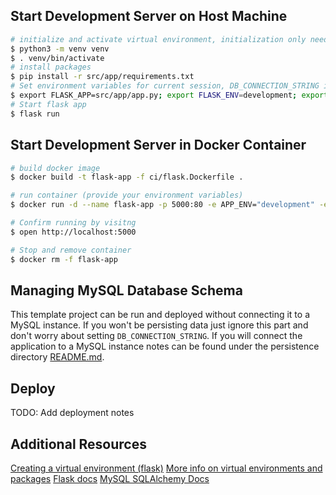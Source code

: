 ## Start Development Server on Host Machine

```bash
# initialize and activate virtual environment, initialization only needs to be run once.
$ python3 -m venv venv
$ . venv/bin/activate
# install packages
$ pip install -r src/app/requirements.txt
# Set environment variables for current session, DB_CONNECTION_STRING is optional
$ export FLASK_APP=src/app/app.py; export FLASK_ENV=development; export FLASK_DEBUG=0; export APP_ENV=development; export DB_CONNECTION_STRING=mysql+mysqldb://root:password@localhost:3306/example_db?ssl=true;
# Start flask app
$ flask run
```

## Start Development Server in Docker Container

```bash
# build docker image
$ docker build -t flask-app -f ci/flask.Dockerfile .

# run container (provide your environment variables)
$ docker run -d --name flask-app -p 5000:80 -e APP_ENV="development" -e FLASK_ENV="development" -e DB_CONNECTION_STRING="mysql+mysqldb://username:password@host:3306/pub_workspaces?ssl=true" flask-app

# Confirm running by visitng
$ open http://localhost:5000

# Stop and remove container
$ docker rm -f flask-app
```

## Managing MySQL Database Schema

This template project can be run and deployed without connecting it to a MySQL instance. If you won't be persisting data just ignore this part and don't worry about setting `DB_CONNECTION_STRING`. If you will connect the application to a MySQL instance notes can be found under the persistence directory [README.md](../src/app/persistence/README.md).

## Deploy

TODO: Add deployment notes

## Additional Resources
[Creating a virtual environment (flask)](https://flask.palletsprojects.com/en/1.1.x/installation/#create-an-environment)
[More info on virtual environments and packages](https://docs.python.org/3.8/tutorial/venv.html)
[Flask docs](https://flask.palletsprojects.com/en/1.1.x/)
[MySQL SQLAlchemy Docs](https://docs.sqlalchemy.org/en/13/dialects/mysql.html)